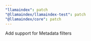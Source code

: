 ```yaml
---
"llamaindex": patch
"@llamaindex/llamaindex-test": patch
"@llamaindex/core": patch
---
```


Add support for Metadata filters
